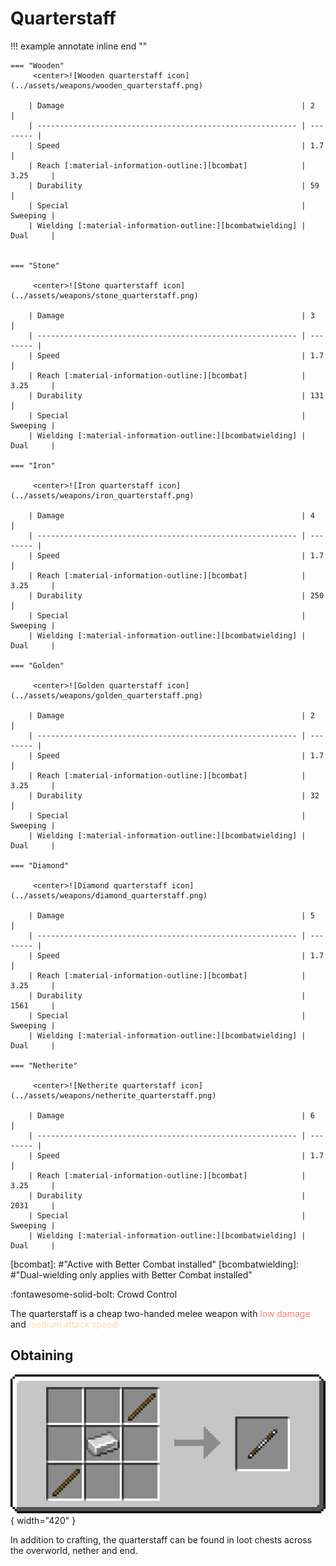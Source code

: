 # Quarterstaff

!!! example annotate inline end ""

    === "Wooden"
         <center>![Wooden quarterstaff icon](../assets/weapons/wooden_quarterstaff.png)

        | Damage                                                     | 2        |
        | ---------------------------------------------------------- | -------- |
        | Speed                                                      | 1.7      |
        | Reach [:material-information-outline:][bcombat]            | 3.25     |
        | Durability                                                 | 59       |
        | Special                                                    | Sweeping |
        | Wielding [:material-information-outline:][bcombatwielding] | Dual     |


    === "Stone"

         <center>![Stone quarterstaff icon](../assets/weapons/stone_quarterstaff.png)

        | Damage                                                     | 3        |
        | ---------------------------------------------------------- | -------- |
        | Speed                                                      | 1.7      |
        | Reach [:material-information-outline:][bcombat]            | 3.25     |
        | Durability                                                 | 131      |
        | Special                                                    | Sweeping |
        | Wielding [:material-information-outline:][bcombatwielding] | Dual     |

    === "Iron"

         <center>![Iron quarterstaff icon](../assets/weapons/iron_quarterstaff.png)

        | Damage                                                     | 4        |
        | ---------------------------------------------------------- | -------- |
        | Speed                                                      | 1.7      |
        | Reach [:material-information-outline:][bcombat]            | 3.25     |
        | Durability                                                 | 250      |
        | Special                                                    | Sweeping |
        | Wielding [:material-information-outline:][bcombatwielding] | Dual     |

    === "Golden"

         <center>![Golden quarterstaff icon](../assets/weapons/golden_quarterstaff.png)

        | Damage                                                     | 2        |
        | ---------------------------------------------------------- | -------- |
        | Speed                                                      | 1.7      |
        | Reach [:material-information-outline:][bcombat]            | 3.25     |
        | Durability                                                 | 32       |
        | Special                                                    | Sweeping |
        | Wielding [:material-information-outline:][bcombatwielding] | Dual     |

    === "Diamond"

         <center>![Diamond quarterstaff icon](../assets/weapons/diamond_quarterstaff.png)

        | Damage                                                     | 5        |
        | ---------------------------------------------------------- | -------- |
        | Speed                                                      | 1.7      |
        | Reach [:material-information-outline:][bcombat]            | 3.25     |
        | Durability                                                 | 1561     |
        | Special                                                    | Sweeping |
        | Wielding [:material-information-outline:][bcombatwielding] | Dual     |

    === "Netherite"

         <center>![Netherite quarterstaff icon](../assets/weapons/netherite_quarterstaff.png)

        | Damage                                                     | 6        |
        | ---------------------------------------------------------- | -------- |
        | Speed                                                      | 1.7      |
        | Reach [:material-information-outline:][bcombat]            | 3.25     |
        | Durability                                                 | 2031     |
        | Special                                                    | Sweeping |
        | Wielding [:material-information-outline:][bcombatwielding] | Dual     |

[bcombat]: #"Active with Better Combat installed"
[bcombatwielding]: #"Dual-wielding only applies with Better Combat installed"

:fontawesome-solid-bolt: Crowd Control

The quarterstaff is a cheap two-handed melee weapon with <span style="color:salmon">low damage</span> and <span style="color:navajowhite">medium attack speed.</span>

## Obtaining

![Quarterstaff Recipe](../assets/recipes/recipe_quarterstaff.png){ width="420" }

In addition to crafting, the quarterstaff can be found in loot chests across the overworld, nether and end.
